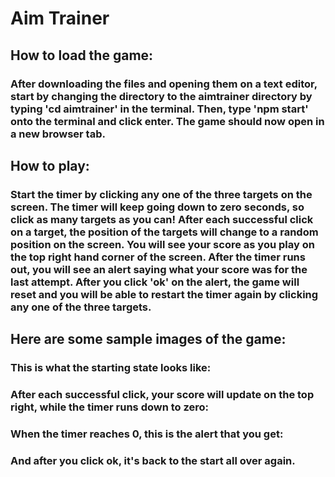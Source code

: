 # **Aim Trainer**

## **How to load the game:**

### After downloading the files and opening them on a text editor, start by changing the directory to the aimtrainer directory by typing 'cd aimtrainer' in the terminal. Then, type 'npm start' onto the terminal and click enter. The game should now open in a new browser tab. 

## **How to play:**

### Start the timer by clicking any one of the three targets on the screen. The timer will keep going down to zero seconds, so click as many targets as you can! After each successful click on a target, the position of the targets will change to a random position on the screen. You will see your score as you play on the top right hand corner of the screen. After the timer runs out, you will see an alert saying what your score was for the last attempt. After you click 'ok' on the alert, the game will reset and you will be able to restart the timer again by clicking any one of the three targets. 

## **Here are some sample images of the game:**

### This is what the starting state looks like:

### After each successful click, your score will update on the top right, while the timer runs down to zero:

### When the timer reaches 0, this is the alert that you get:

### And after you click ok, it's back to the start all over again. 